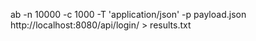 ab -n 10000 -c 1000 -T 'application/json' -p payload.json http://localhost:8080/api/login/ > results.txt

